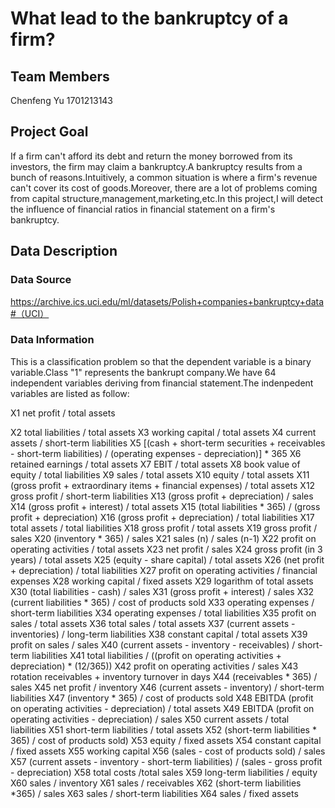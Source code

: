 # What lead to the bankruptcy of a firm?
## Team Members
Chenfeng Yu 1701213143
## Project Goal
If a firm can't afford its debt and return the money borrowed from its investors, the firm may claim a bankruptcy.A bankruptcy results from a bunch of reasons.Intuitively, a common situation is where a firm's revenue can't cover its cost of goods.Moreover, there are a lot of problems coming from capital structure,management,marketing,etc.In this project,I will detect the influence of financial ratios in financial statement on a firm's bankruptcy. 
## Data Description
### Data Source
https://archive.ics.uci.edu/ml/datasets/Polish+companies+bankruptcy+data#（UCI）
### Data Information
This is a classification problem so that the dependent variable is a binary variable.Class "1" represents the bankrupt company.We have 64 independent variables deriving from financial statement.The indenpedent variables are listed as follow:

X1	net profit / total assets 

X2	total liabilities / total assets 
X3	working capital / total assets 
X4	current assets / short-term liabilities 
X5	[(cash + short-term securities + receivables - short-term liabilities) / (operating expenses - depreciation)] * 365 
X6	retained earnings / total assets 
X7	EBIT / total assets 
X8	book value of equity / total liabilities 
X9	sales / total assets 
X10	equity / total assets 
X11	(gross profit + extraordinary items + financial expenses) / total assets 
X12	gross profit / short-term liabilities 
X13	(gross profit + depreciation) / sales 
X14	(gross profit + interest) / total assets 
X15	(total liabilities * 365) / (gross profit + depreciation) 
X16	(gross profit + depreciation) / total liabilities 
X17	total assets / total liabilities 
X18	gross profit / total assets 
X19	gross profit / sales 
X20	(inventory * 365) / sales 
X21	sales (n) / sales (n-1) 
X22	profit on operating activities / total assets 
X23	net profit / sales 
X24	gross profit (in 3 years) / total assets 
X25	(equity - share capital) / total assets 
X26	(net profit + depreciation) / total liabilities 
X27	profit on operating activities / financial expenses 
X28	working capital / fixed assets 
X29	logarithm of total assets 
X30	(total liabilities - cash) / sales 
X31	(gross profit + interest) / sales 
X32	(current liabilities * 365) / cost of products sold 
X33	operating expenses / short-term liabilities 
X34	operating expenses / total liabilities 
X35	profit on sales / total assets 
X36	total sales / total assets 
X37	(current assets - inventories) / long-term liabilities 
X38	constant capital / total assets 
X39	profit on sales / sales 
X40	(current assets - inventory - receivables) / short-term liabilities 
X41	total liabilities / ((profit on operating activities + depreciation) * (12/365)) 
X42	profit on operating activities / sales 
X43	rotation receivables + inventory turnover in days 
X44	(receivables * 365) / sales 
X45	net profit / inventory 
X46	(current assets - inventory) / short-term liabilities 
X47	(inventory * 365) / cost of products sold 
X48	EBITDA (profit on operating activities - depreciation) / total assets 
X49	EBITDA (profit on operating activities - depreciation) / sales 
X50	current assets / total liabilities 
X51	short-term liabilities / total assets 
X52	(short-term liabilities * 365) / cost of products sold) 
X53	equity / fixed assets 
X54	constant capital / fixed assets 
X55	working capital 
X56	(sales - cost of products sold) / sales 
X57	(current assets - inventory - short-term liabilities) / (sales - gross profit - depreciation) 
X58	total costs /total sales 
X59	long-term liabilities / equity 
X60	sales / inventory 
X61	sales / receivables 
X62	(short-term liabilities *365) / sales 
X63	sales / short-term liabilities 
X64	sales / fixed assets
